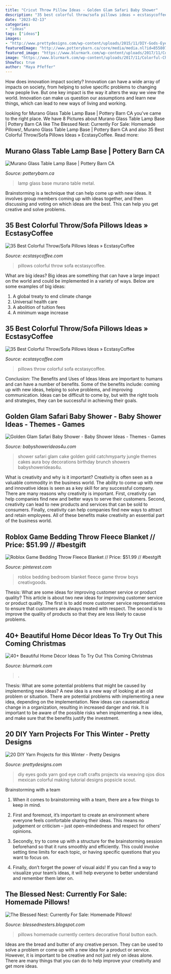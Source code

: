 ```yaml
---
title: "Cricut Throw Pillow Ideas - Golden Glam Safari Baby Shower"
description: "35 best colorful throw/sofa pillows ideas » ecstasycoffee"
date: "2023-02-13"
categories:
- "ideas"
tags: ["ideas"]
images:
- "http://www.prettydesigns.com/wp-content/uploads/2015/11/DIY-Gods-Eyes.jpg"
featuredImage: "http://www.potterybarn.ca/core/media/media.nl?id=85580796&amp;c=3572911&amp;h=faa8fcb8e918b798d00a&amp;resizeid=25&amp;resizeh=1200&amp;resizew=1200"
featured_image: "https://www.blurmark.com/wp-content/uploads/2017/11/Colorful-Christmas-Tree-With-Beautiful-Ornaments.jpg"
image: "https://www.blurmark.com/wp-content/uploads/2017/11/Colorful-Christmas-Tree-With-Beautiful-Ornaments.jpg"
ShowToc: true
author: "Maya Pfeffer"
---
```



How does innovation impact society?
Innovation can have a wide array of impacts on society, from helping to solve specific problems to changing how people live. But one key impact is the way it alters the way we view the world. Innovation can make us question our assumptions and learn new things, which can lead to new ways of living and working.

	

		
looking for Murano Glass Table Lamp Base | Pottery Barn CA you've came to the right place. We have 8 Pictures about Murano Glass Table Lamp Base | Pottery Barn CA like The Blessed Nest: Currently For Sale: Homemade Pillows!, Murano Glass Table Lamp Base | Pottery Barn CA and also 35 Best Colorful Throw/Sofa Pillows Ideas » EcstasyCoffee. Read more:
		
    
## Murano Glass Table Lamp Base | Pottery Barn CA

<img loading=lazy src="http://www.potterybarn.ca/core/media/media.nl?id=85580796&amp;c=3572911&amp;h=faa8fcb8e918b798d00a&amp;resizeid=25&amp;resizeh=1200&amp;resizew=1200" onerror="this.onerror=null;this.src='https://tse2.mm.bing.net/th?id=OIP.Attm3zfoQlDR8nevvHIHfgHaGq&amp;pid=15.1';" alt="Murano Glass Table Lamp Base | Pottery Barn CA">

_Source: potterybarn.ca_

>lamp glass base murano table metal. 

	

Brainstorming is a technique that can help come up with new ideas. It involves group members coming up with ideas together, and then discussing and voting on which ideas are the best. This can help you get creative and solve problems.

    
## 35 Best Colorful Throw/Sofa Pillows Ideas » EcstasyCoffee

<img loading=lazy src="https://i0.wp.com/www.ecstasycoffee.com/wp-content/uploads/2016/10/Colorful-Throw-Pillows-33.jpg" onerror="this.onerror=null;this.src='https://tse1.mm.bing.net/th?id=OIP.hZC3L2e6f7DnzlKvRk6BHgHaLI&amp;pid=15.1';" alt="35 Best Colorful Throw/Sofa Pillows Ideas » EcstasyCoffee">

_Source: ecstasycoffee.com_

>pillows colorful throw sofa ecstasycoffee. 

	

What are big ideas?
Big ideas are something that can have a large impact on the world and could be implemented in a variety of ways. Below are some examples of big ideas: 
1. A global treaty to end climate change 
2. Universal health care 
3. A abolition of tuition fees 
4. A minimum wage increase 

    
## 35 Best Colorful Throw/Sofa Pillows Ideas » EcstasyCoffee

<img loading=lazy src="https://i2.wp.com/www.ecstasycoffee.com/wp-content/uploads/2016/10/Colorful-Throw-Pillows-37.jpg" onerror="this.onerror=null;this.src='https://tse1.mm.bing.net/th?id=OIP.GAk1zhUpsu8lCKbMYphjIAHaLH&amp;pid=15.1';" alt="35 Best Colorful Throw/Sofa Pillows Ideas » EcstasyCoffee">

_Source: ecstasycoffee.com_

>pillows throw colorful sofa ecstasycoffee. 

	

Conclusion: The Benefits and Uses of Ideas
Ideas are important to humans and can have a number of benefits. Some of the benefits include: coming up with new ideas, helping to solve problems, and improving communication. Ideas can be difficult to come by, but with the right tools and strategies, they can be successful in achieving their goals.

    
## Golden Glam Safari Baby Shower - Baby Shower Ideas - Themes - Games

<img loading=lazy src="https://babyshowerideas4u.com/wp-content/uploads/2018/04/Golden-Glam-Safari-Baby-Shower-Tiered-Cake.jpeg" onerror="this.onerror=null;this.src='https://tse4.mm.bing.net/th?id=OIP.dBdVmiXi3pIafSdRMCIm5AHaJ4&amp;pid=15.1';" alt="Golden Glam Safari Baby Shower - Baby Shower Ideas - Themes - Games">

_Source: babyshowerideas4u.com_

>shower safari glam cake golden gold catchmyparty jungle themes cakes aura boy decorations birthday brunch showers babyshowerideas4u. 

	

What is creativity and why is it important?
Creativity is often seen as a valuable commodity in the business world. The ability to come up with new and innovative ideas is seen as a key skill for any successful company. There are many reasons why creativity is important. First, creativity can help companies find new and better ways to serve their customers. Second, creativity can lead to new products and services that can be sold to consumers. Finally, creativity can help companies find new ways to attract and retain employees. All of these benefits make creativity an essential part of the business world.

    
## Roblox Game Bedding Throw Fleece Blanket // Price: $51.99 // #bestgift

<img loading=lazy src="https://i.pinimg.com/736x/8b/8b/3a/8b8b3afe763a43bc38df49b31841f9e0.jpg" onerror="this.onerror=null;this.src='https://tse3.mm.bing.net/th?id=OIP.lkWtnCUOI_U_HIl6nZTzkQHaJH&amp;pid=15.1';" alt="Roblox Game Bedding Throw Fleece Blanket // Price: $51.99 // #bestgift">

_Source: pinterest.com_

>roblox bedding bedroom blanket fleece game throw boys creativgoods. 

	

Thesis: What are some ideas for improving customer service or product quality?
This article is about two new ideas for improving customer service or product quality. The first is to add more customer service representatives to ensure that customers are always treated with respect. The second is to improve the quality of products so that they are less likely to cause problems.

    
## 40+ Beautiful Home Décor Ideas To Try Out This Coming Christmas

<img loading=lazy src="https://www.blurmark.com/wp-content/uploads/2017/11/Colorful-Christmas-Tree-With-Beautiful-Ornaments.jpg" onerror="this.onerror=null;this.src='https://tse1.mm.bing.net/th?id=OIP.8VU8f9AGvIb7RA1ok4C6tgHaJ4&amp;pid=15.1';" alt="40+ Beautiful Home Décor Ideas To Try Out This Coming Christmas">

_Source: blurmark.com_

>. 

	

Thesis: What are some potential problems that might be caused by implementing new ideas?
A new idea is a new way of looking at an old problem or situation. There are potential problems with implementing a new idea, depending on the implementation. New ideas can causeradical change in a organization, resulting in increased danger and risk. It is important to be aware of the possible risks when implementing a new idea, and make sure that the benefits justify the investment.

    
## 20 DIY Yarn Projects For This Winter - Pretty Designs

<img loading=lazy src="http://www.prettydesigns.com/wp-content/uploads/2015/11/DIY-Gods-Eyes.jpg" onerror="this.onerror=null;this.src='https://tse2.mm.bing.net/th?id=OIP.eYfeBpVUr8Olk89-4ArDHQHaKw&amp;pid=15.1';" alt="20 DIY Yarn Projects for this Winter - Pretty Designs">

_Source: prettydesigns.com_

>diy eyes gods yarn god eye craft crafts projects via weaving ojos dios mexican colorful making tutorial designs popsicle scout. 

	

Brainstorming with a team
1. When it comes to brainstorming with a team, there are a few things to keep in mind.
2. First and foremost, it’s important to create an environment where everyone feels comfortable sharing their ideas. This means no judgement or criticism – just open-mindedness and respect for others’ opinions.

3. Secondly, try to come up with a structure for the brainstorming session beforehand so that it runs smoothly and efficiently. This could involve setting time limits for each topic, or having specific questions that you want to focus on.

4. Finally, don’t forget the power of visual aids! If you can find a way to visualize your team’s ideas, it will help everyone to better understand and remember them later on.

    
## The Blessed Nest: Currently For Sale: Homemade Pillows!

<img loading=lazy src="http://2.bp.blogspot.com/-JwdV5KiZogg/TpZgMo4WKNI/AAAAAAAAADE/UL7ZA4_m3R8/s1600/pillows+030.JPG" onerror="this.onerror=null;this.src='https://tse2.mm.bing.net/th?id=OIP.-cMTI5XuySGYUuYpYOVyTwHaJ6&amp;pid=15.1';" alt="The Blessed Nest: Currently For Sale: Homemade Pillows!">

_Source: blessednesters.blogspot.com_

>pillows homemade currently centers decorative floral button each. 

	

Ideas are the bread and butter of any creative person. They can be used to solve a problem or come up with a new idea for a product or service. However, it is important to be creative and not just rely on ideas alone. There are many things that you can do to help improve your creativity and get more ideas.

